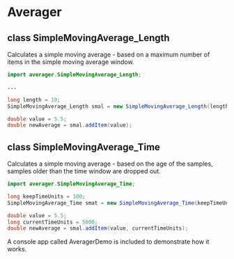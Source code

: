 # Averager 

## class SimpleMovingAverage_Length
Calculates a simple moving average - based on a maximum number of items in the simple moving average window.

```java
import averager.SimpleMovingAverage_Length;

...

long length = 10;
SimpleMovingAverage_Length smal = new SimpleMovingAverage_Length(length);

double value = 5.5;
double newAverage = smal.addItem(value);
```

## class SimpleMovingAverage_Time
Calculates a simple moving average - based on the age of the samples, samples older than the time window are dropped out.

```java
import averager.SimpleMovingAverage_Time;

long keepTimeUnits = 100;
SimpleMovingAverage_Time smat = new SimpleMovingAverage_Time(keepTimeUnits);

double value = 5.5;
long currentTimeUnits = 5000;
double newAverage = smal.addItem(value, currentTimeUnits);
```

A console app called AveragerDemo is included to demonstrate how it works.
